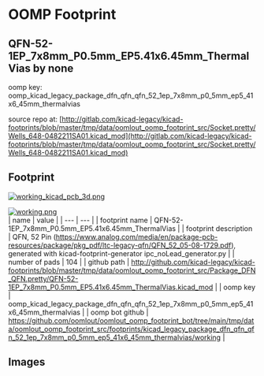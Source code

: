 # OOMP Footprint  
## QFN-52-1EP_7x8mm_P0.5mm_EP5.41x6.45mm_ThermalVias  by none  
  
oomp key: oomp_kicad_legacy_package_dfn_qfn_qfn_52_1ep_7x8mm_p0_5mm_ep5_41x6_45mm_thermalvias  
  
source repo at: [http://gitlab.com/kicad-legacy/kicad-footprints/blob/master/tmp/data/oomlout_oomp_footprint_src/Socket.pretty/Wells_648-0482211SA01.kicad_mod](http://gitlab.com/kicad-legacy/kicad-footprints/blob/master/tmp/data/oomlout_oomp_footprint_src/Socket.pretty/Wells_648-0482211SA01.kicad_mod)  
## Footprint  
  
[![working_kicad_pcb_3d.png](working_kicad_pcb_3d_600.png)](working_kicad_pcb_3d.png)  
  
[![working.png](working_600.png)](working.png)  
| name | value | 
| --- | --- | 
| footprint name | QFN-52-1EP_7x8mm_P0.5mm_EP5.41x6.45mm_ThermalVias | 
| footprint description | QFN, 52 Pin (https://www.analog.com/media/en/package-pcb-resources/package/pkg_pdf/ltc-legacy-qfn/QFN_52_05-08-1729.pdf), generated with kicad-footprint-generator ipc_noLead_generator.py | 
| number of pads | 104 | 
| github path | http://github.com/kicad-legacy/kicad-footprints/blob/master/tmp/data/oomlout_oomp_footprint_src/Package_DFN_QFN.pretty/QFN-52-1EP_7x8mm_P0.5mm_EP5.41x6.45mm_ThermalVias.kicad_mod | 
| oomp key | oomp_kicad_legacy_package_dfn_qfn_qfn_52_1ep_7x8mm_p0_5mm_ep5_41x6_45mm_thermalvias | 
| oomp bot github | https://github.com/oomlout/oomlout_oomp_footprint_bot/tree/main/tmp/data/oomlout_oomp_footprint_src/footprints/kicad_legacy_package_dfn_qfn_qfn_52_1ep_7x8mm_p0_5mm_ep5_41x6_45mm_thermalvias/working | 
## Images  
